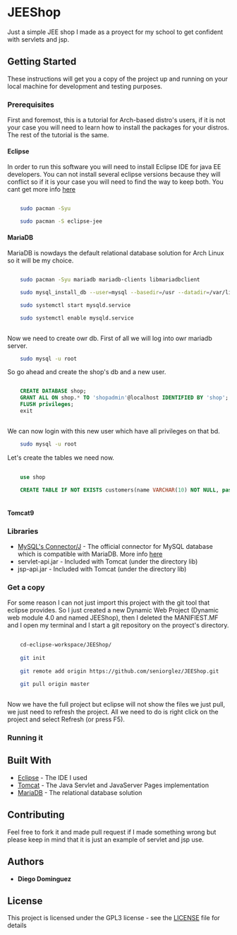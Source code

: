 # JEEShop

Just a simple JEE shop I made as a proyect for my school to get confident with servlets and jsp.

## Getting Started

These instructions will get you a copy of the project up and running on your local machine for development and testing purposes.

### Prerequisites

First and foremost, this is a tutorial for Arch-based distro's users, if it is not your case you will need to learn how to install the packages for your distros. The rest of the tutorial is the same.

#### Eclipse

In order to run this software you will need to install Eclipse IDE for java EE developers. You can not install several eclipse versions because they will conflict so if it is your case you will need to find the way to keep both.
You cant get more info [here](https://wiki.archlinux.org/index.php/Eclipse)

```bash

	sudo pacman -Syu

	sudo pacman -S eclipse-jee


```

#### MariaDB

MariaDB is nowdays the default relational database solution for Arch Linux so it will be my choice.

```bash

	sudo pacman -Syu mariadb mariadb-clients libmariadbclient

	sudo mysql_install_db --user=mysql --basedir=/usr --datadir=/var/lib/mysql

	sudo systemctl start mysqld.service

	sudo systemctl enable mysqld.service
	
```
Now we need to create owr db. First of all we will log into owr mariadb server.

```bash
	sudo mysql -u root

```
So go ahead and create the shop's db and a new user.

```sql

	CREATE DATABASE shop;
	GRANT ALL ON shop.* TO 'shopadmin'@localhost IDENTIFIED BY 'shop';
	FLUSH privileges;
	exit
	
```

We can now login with this new user which have all privileges on that bd.

```bash
	sudo mysql -u root

```

Let's create the tables we need now.

```sql
	
	use shop
	
	CREATE TABLE IF NOT EXISTS customers(name VARCHAR(10) NOT NULL, password VARCHAR(20) NOT NULL);
	
```

#### Tomcat9

### Libraries
* [MySQL's Connector/J](https://dev.mysql.com/downloads/connector/j/5.1.html) - The official connector for MySQL database which is compatible with MariaDB. More info [here](https://stackoverflow.com/questions/7592056/am-i-using-jdbc-connection-pooling)
* servlet-api.jar - Included with Tomcat (under the directory lib)
* jsp-api.jar - Included with Tomcat (under the directory lib)

### Get a copy

For some reason I can not just import this project with the git tool that eclipse provides. So I just created a new Dynamic Web Project (Dynamic web module 4.0 and named JEEShop), then I deleted the MANIFIEST.MF and I open my terminal and I start a git repository on the proyect's directory.

```bash
	
	cd-eclipse-workspace/JEEShop/
	
	git init
	
	git remote add origin https://github.com/seniorglez/JEEShop.git
	
	git pull origin master
	
```

Now we have the full project but eclipse will not show the files we just pull, we just need to refresh the project. All we need to do is right click on the project and select Refresh (or press F5).


### Running it 


## Built With

* [Eclipse](https://www.eclipse.org/) - The IDE I used
* [Tomcat](http://tomcat.apache.org/) - The Java Servlet and JavaServer Pages implementation
* [MariaDB](https://mariadb.org/) - The relational database solution

## Contributing

Feel free to fork it and made pull request if I made something wrong but please keep in mind that it is just an example of servlet and jsp use.


## Authors

* **Diego Dominguez**

## License

This project is licensed under the GPL3 license - see the [LICENSE](LICENSE) file for details
